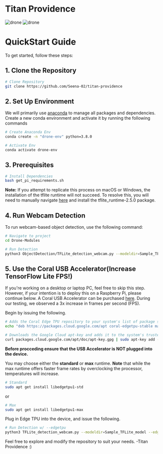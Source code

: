 # Titan Providence

![drone](images/titan-providence-demo.gif)
![drone](images/titan-providence.jpg)

# QuickStart Guide

To get started, follow these steps:

## 1. Clone the Repository

```bash
# Clone Repository
git clone https://github.com/Seena-02/titan-providence
```

## 2. Set Up Environment

We will primarily use [anaconda](https://www.anaconda.com/download) to manage all packages and dependencies. Create a new conda environment and activate it by running the following commands

```bash
# Create Anaconda Env
conda create -n "drone-env" python=3.8.0

# Activate Env
conda activate drone-env
```

## 3. Prerequisites

```bash
# Install Dependencies
bash get_pi_requirements.sh
```

**Note:** If you attempt to replicate this process on macOS or Windows, the installation of the tflite runtime will not succeed. To resolve this, you will need to manually navigate [here](https://github.com/google-coral/pycoral/releases/) and install the tflite_runtime-2.5.0 package.

## 4. Run Webcam Detection

To run webcam-based object detection, use the following command:

```bash
# Navigate to project
cd Drone-Modules

# Run Detection
python3 ObjectDetection/TFLite_detection_webcam.py --modeldir=Sample_TFLite_model
```

## 5. Use the Coral USB Accelerator(Increase TensorFlow Lite FPS!)

If you're working on a desktop or laptop PC, feel free to skip this step. However, if your intention is to deploy this on a Raspberry Pi, please continue below. A Coral USB Accelerator can be purchased [here](https://coral.ai/products/accelerator/). During our testing, we observed a 3x increase in frames per second (FPS).

Begin by issuing the following.

```bash
# Adds the Coral Edge TPU repository to your system's list of package sources.
echo "deb https://packages.cloud.google.com/apt coral-edgetpu-stable main" | sudo tee /etc/apt/sources.list.d/coral-edgetpu.list

# Downloads the Google Cloud apt-key and adds it to the system's trusted keyring.
curl packages.cloud.google.com/apt/doc/apt-key.gpg | sudo apt-key add -
```

**Before procceding ensure that the USB Accelerator is NOT plugged into the device.**

You may choose either the **standard** or **max** runtime. **Note** that while the max runtime offers faster frame rates by overclocking the processor, temperatures will increase.

```bash
# Standard
sudo apt get install libedgetpu1-std
```

or

```bash
# Max
sudo apt get install libedgetpu1-max
```

Plug in Edge TPU into the device, and issue the following.

```bash
# Run Detection w/ --edgetpu
python3 TFLite_detection_webcam.py --modeldir=Sample_TFLite_model --edgetpu
```

Feel free to explore and modify the repository to suit your needs. -Titan Providence :)
